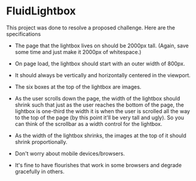 FluidLightbox
=============
This project was done to resolve a proposed challenge. Here are the specifications

- The page that the lightbox lives on should be 2000px tall. (Again, save some time and just make it 2000px of whitespace.)

- On page load, the lightbox should start with an outer width of 800px.

- It should always be vertically and horizontally centered in the viewport.

- The six boxes at the top of the lightbox are images.

- As the user scrolls down the page, the width of the lightbox should shrink such that just as the user reaches the bottom of the page, the lightbox is one-third the width it is when the user is scrolled all the way to the top of the page (by this point it'll be very tall and ugly). So you can think of the scrollbar as a width control for the lightbox.

- As the width of the lightbox shrinks, the images at the top of it should shrink proportionally.

- Don't worry about mobile devices/browsers.

- It's fine to have flourishes that work in some browsers and degrade gracefully in others.
